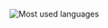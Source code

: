 ![Most used languages](https://github-readme-stats.vercel.app/api/top-langs/?username=Blitheness&hide=html&langs_count=10&layout=compact)
